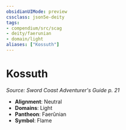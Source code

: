```yaml
---
obsidianUIMode: preview
cssclass: json5e-deity
tags:
- compendium/src/scag
- deity/faerunian
- domain/light
aliases: ["Kossuth"]
---
```

# Kossuth
*Source: Sword Coast Adventurer's Guide p. 21* 

- **Alignment**: Neutral
- **Domains**: Light
- **Pantheon**: Faerûnian
- **Symbol**: Flame